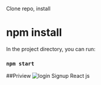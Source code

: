 Clone repo, install
# npm install


In the project directory, you can run:

### `npm start`


##Priview
![login Signup React js](https://user-images.githubusercontent.com/71764995/107782690-91388880-6d73-11eb-9106-700f83e28213.gif)

